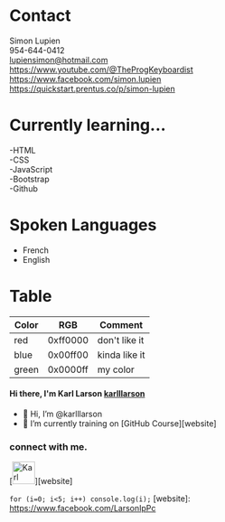 # Contact 
Simon Lupien<br/>
954-644-0412<br/>
lupiensimon@hotmail.com<br/>
https://www.youtube.com/@TheProgKeyboardist<br/>
https://www.facebook.com/simon.lupien<br/>
https://quickstart.prentus.co/p/simon-lupien

# Currently learning...
-HTML<br/> 
-CSS<br/>
-JavaScript<br/>
-Bootstrap<br/>
-Github<br/>
# Spoken Languages
* French<br/>
* English<br/>


# Table
Color | RGB | Comment
------|-----|--------
red | 0xff0000 | don't like it
blue | 0x00ff00 | kinda like it
green | 0x0000ff | my color

#### Hi there, I'm Karl Larson [karlllarson](https://www.facebook.com/LarsonIpPc)
- 👋 Hi, I’m @karlllarson
- 🌱 I’m currently training on [GitHub Course][website]

### connect with me.
[<img alt="Karl Larson" width="40px" src="https://user-images.githubusercontent.com/35807054/118406518-e8374d80-b641-11eb-82ac-dd6b3ceca506.jpg" />][website]
<!---
karlllarson/karlllarson is a ✨ special ✨ repository because its `README.md` (this file) appears on your GitHub profile.
You can click the Preview link to take a look at your changes.
--->
``
for (i=0; i<5; i++)
  console.log(i);
``
[website]: https://www.facebook.com/LarsonIpPc

